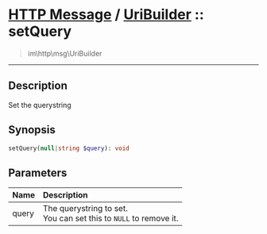 # [HTTP Message](http.md) / [UriBuilder](http-UriBuilder.md) :: setQuery
 > im\http\msg\UriBuilder
____

## Description
Set the querystring

## Synopsis
```php
setQuery(null|string $query): void
```

## Parameters
| Name | Description |
| :--- | :---------- |
| query | The querystring to set.<br />You can set this to `NULL` to remove it. |
